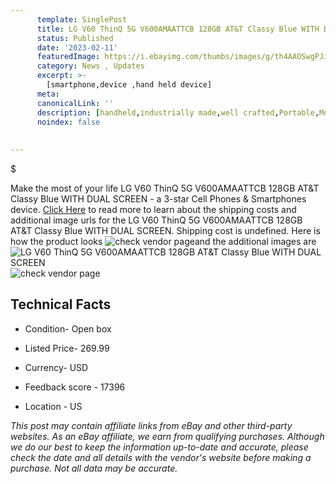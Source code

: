 ```yaml
---
      template: SinglePost
      title: LG V60 ThinQ 5G V600AMAATTCB 128GB AT&T Classy Blue WITH DUAL SCREEN
      status: Published
      date: '2023-02-11'
      featuredImage: https://i.ebayimg.com/thumbs/images/g/th4AAOSwgPJitI3h/s-l225.jpg
      category: News , Updates
      excerpt: >-
        [smartphone,device ,hand held device]
      meta:
      canonicalLink: ''
      description: [handheld,industrially made,well crafted,Portable,Mobile,Compact,Convenient,Lightweight,Maneuverable,Man-portable,Miniature,Carriable,Hand-held,Light,Holdable,Transportable,Mobile device,Pocket-sized,On-the-go,Wireless,Cordless,Compact size,Convenient size, smartphone,device ,hand held device]
      noindex: false
      
        
---
```

$

Make the most of your life LG V60 ThinQ 5G V600AMAATTCB 128GB AT&T Classy Blue WITH DUAL SCREEN - a 3-star Cell Phones & Smartphones device. [Click Here](https://www.ebay.com/itm/354125411432?hash=item527384f468%3Ag%3Ath4AAOSwgPJitI3h&amdata=enc%3AAQAHAAAA4Lf5oFsOZG5pyBRgWBJA1obUkM5FAajpwoEudKbY27HUWi5ux4OiT3eT4kcMmu%2F2xX2IRFQdPZtK4fGCCsqSYJpuSXVoSvJfkmgvIjC7A7NiPw419qU3yVP0xlXKX7GQpJ%2Fx%2BrDlffY6AYGe5VEqWw9uo3sgesks1e7YykJhk0MfS2TQtflVFlGMX7LRWG%2BQKp39378ZmHV9ujJ9AOxx7cW%2FGa5WnfXkwZTGRLrZSm0w8Fgu25FNYX5mrAZ%2Blcul56sjQi1LJcXqlGYbmLTscTdfLg8w4PM8XtZXn8nCNt9d&mkevt=1&mkcid=1&mkrid=711-53200-19255-0&campid=%253CePNCampaignId%253E&customid=%253CreferenceId%253E&toolid=10049) to read more to learn about the shipping costs and additional image urls for the LG V60 ThinQ 5G V600AMAATTCB 128GB AT&T Classy Blue WITH DUAL SCREEN. Shipping cost is undefined. Here is how the product looks ![check vendor page](https://i.ebayimg.com/thumbs/images/g/th4AAOSwgPJitI3h/s-l225.jpg)and the additional images are![LG V60 ThinQ 5G V600AMAATTCB 128GB AT&T Classy Blue WITH DUAL SCREEN](https://i.ebayimg.com/images/g/th4AAOSwgPJitI3h/s-l960.jpg)![check vendor page](https://origin-galleryplus.ebayimg.com/ws/web/354125411432_2_0_1/225x225.jpg,https://origin-galleryplus.ebayimg.com/ws/web/354125411432_3_0_1/225x225.jpg,https://origin-galleryplus.ebayimg.com/ws/web/354125411432_4_0_1/225x225.jpg,https://origin-galleryplus.ebayimg.com/ws/web/354125411432_5_0_1/225x225.jpg,https://origin-galleryplus.ebayimg.com/ws/web/354125411432_6_0_1/225x225.jpg,https://origin-galleryplus.ebayimg.com/ws/web/354125411432_7_0_1/225x225.jpg,https://origin-galleryplus.ebayimg.com/ws/web/354125411432_8_0_1/225x225.jpg)



 ## Technical Facts 



     
      

 - Condition- Open box 


      

 - Listed Price- 269.99 


      

 - Currency- USD 


      

 - Feedback score - 17396 


      

 - Location - US 


      
      

 *_This post may contain affiliate links from eBay and other third-party websites. As an eBay affiliate, we earn from qualifying purchases. Although we do our best to keep the information up-to-date and accurate, please check the date and all details with the vendor's website before making a purchase. Not all data may be accurate._*






